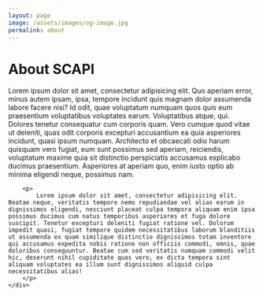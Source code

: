 ```yaml
---
layout: page
image: /assets/images/og-image.jpg
permalink: about
---
```


<div id="about">
	<div class="content">
		<h1>About SCAPI</h1>
		<p>
			Lorem ipsum dolor sit amet, consectetur adipisicing elit. Quo aperiam error, minus autem ipsam, ipsa, tempore incidunt quis magnam dolor assumenda labore facere nisi? Id odit, quae voluptatum numquam quos quis eum praesentium voluptatibus voluptates earum. Voluptatibus atque, qui. Dolores tenetur consequatur cum corporis quam. Vero cumque quod vitae ut deleniti, quas odit corporis excepturi accusantium ea quia asperiores incidunt, quasi ipsum numquam. Architecto et obcaecati odio harum quisquam vero fugiat, eum sunt possimus sed aperiam, reiciendis, voluptatum maxime quia sit distinctio perspiciatis accusamus explicabo ducimus praesentium. Asperiores at aperiam quo, enim iusto optio ab minima eligendi neque, possimus nam.
		</p>

		<p>
			Lorem ipsum dolor sit amet, consectetur adipisicing elit. Beatae neque, veritatis tempore nemo repudiandae vel alias earum in dignissimos eligendi, nesciunt placeat culpa tempora aliquam enim ipsa possimus ducimus cum natus temporibus asperiores et fuga dolore suscipit. Tenetur excepturi deleniti fugiat ratione vel. Dolorum impedit quasi, fugiat tempore quidem necessitatibus laborum blanditiis ut assumenda ex quam similique distinctio dignissimos totam inventore qui accusamus expedita nobis ratione non officiis commodi, omnis, quae doloribus consequuntur. Beatae cum sed veritatis numquam commodi velit hic, deserunt nihil cupiditate quas vero, ex dicta tempora sint aliquam voluptates ea illum sunt dignissimos aliquid culpa necessitatibus alias!
		</p>
	</div>
</div>
